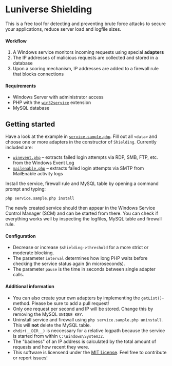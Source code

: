 # Luniverse Shielding
This is a free tool for detecting and preventing brute force attacks to secure your applications, reduce server load and logfile sizes.

#### Workflow
1. A Windows service monitors incoming requests using special **adapters**
1. The IP addresses of malicious requests are collected and stored in a database
1. Upon a scoring mechanism, IP addresses are added to a firewall rule that blocks connections

#### Requirements
- Windows Server with administrator access
- PHP with the [`win32service`](https://pecl.php.net/package/win32service) extension
- MySQL database

## Getting started
Have a look at the example in [`service.sample.php`](service.sample.php).
Fill out all `<data>` and choose one or more adapters in the constructor of `Shielding`. Currently included are:
- [`winevent.php`](adapter/winevent.php) – extracts failed login attempts via RDP, SMB, FTP, etc. from the Windows Event Log
- [`mailenable.php`](adapter/mailenable.php) – extracts failed login attempts via SMTP from MailEnable activity logs

Install the service, firewall rule and MySQL table by opening a command prompt and typing:
```
php service.sample.php install
```
The newly created service should then appear in the Windows Service Control Manager (SCM) and can be started from there.
You can check if everything works well by inspecting the logfiles, MySQL table and firewall rule.

#### Configuration
- Decrease or increase `$shielding->threshold` for a more strict or moderate blocking.
- The parameter `interval` determines how long PHP waits before checking the service status again (in microseconds).
- The parameter `pause` is the time in seconds between single adapter calls.

#### Additional information
- You can also create your own adapters by implementing the `getList()`-method. Please be sure to add a pull request!
- Only one request per second and IP will be stored. Change this by removing the MySQL `UNIQUE KEY`.
- Uninstall service and firewall using `php service.sample.php uninstall`. This will **not** delete the MySQL table.
- `chdir(__DIR__)` is neccessary for a relative logpath because the service is started from within `C:\Windows\System32`.
- The "badness" of an IP address is calculated by the total amount of requests and how recent they were.
- This software is licensend under the [MIT License](LICENSE). Feel free to contribute or report issues!
